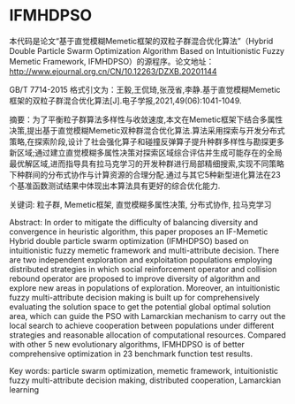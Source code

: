 # IFMHDPSO 

本代码是论文“基于直觉模糊Memetic框架的双粒子群混合优化算法”（Hybrid Double Particle Swarm Optimization Algorithm Based on Intuitionistic Fuzzy Memetic Framework, IFMHDPSO）的源程序。论文地址：http://www.ejournal.org.cn/CN/10.12263/DZXB.20201144


GB/T 7714-2015 格式引文为：王毅,王侃琦,张茂省,李静.基于直觉模糊Memetic框架的双粒子群混合优化算法[J].电子学报,2021,49(06):1041-1049.


摘要：为了平衡粒子群算法多样性与收敛速度,本文在Memetic框架下结合多属性决策,提出基于直觉模糊Memetic双种群混合优化算法.算法采用探索与开发分布式策略,在探索阶段,设计了社会强化算子和碰撞反弹算子提升种群多样性与勘探更多新区域;通过建立直觉模糊多属性决策对探索区域综合评估并生成可能存在的全局最优解区域,进而指导具有拉马克学习的开发种群进行局部精细搜索,实现不同策略下种群间的分布式协作与计算资源的合理分配.通过与其它5种新型进化算法在23个基准函数测试结果中体现出本算法具有更好的综合优化能力. 

关键词: 粒子群, Memetic框架, 直觉模糊多属性决策, 分布式协作, 拉马克学习


Abstract: In order to mitigate the difficulty of balancing diversity and convergence in heuristic algorithm, this paper proposes an IF-Memetic Hybrid double particle swarm optimization (IFMHDPSO) based on intuitionistic fuzzy memetic framework and multi-attribute decision. There are two independent exploration and exploitation populations employing distributed strategies in which social reinforcement operator and collision rebound operator are proposed to improve diversity of algorithm and explore new areas in populations of exploration. Moreover, an intuitionistic fuzzy multi-attribute decision making is built up for comprehensively evaluating the solution space to get the potential global optimal solution area, which can guide the PSO with Lamarckian mechanism to carry out the local search to achieve cooperation between populations under different strategies and reasonable allocation of computational resources. Compared with other 5 new evolutionary algorithms, IFMHDPSO is of better comprehensive optimization in 23 benchmark function test results.

Key words: particle swarm optimization, memetic framework, intuitionistic fuzzy multi-attribute decision making, distributed cooperation, Lamarckian learning
